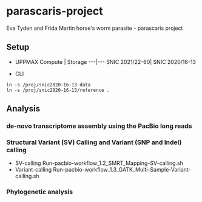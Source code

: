# parascaris-project
Eva Tyden and Frida Martin horse's worm parasite - parascaris project

## Setup

* UPPMAX
Compute | Storage
---|---
SNIC 2021/22-60| SNIC 2020/16-13

* CLI
```{bash}
ln -s /proj/snic2020-16-13 data
ln -s /proj/snic2020-16-13/reference .
```

## Analysis

### de-novo transcriptome assembly using the PacBio long reads

### Structural Variant (SV) Calling and Variant (SNP and Indel) calling

* SV-calling
Run-pacbio-workflow_1.2_SMRT_Mapping-SV-calling.sh
* Variant-calling
Run-pacbio-workflow_1.3_GATK_Multi-Sample-Variant-calling.sh

### Phylogenetic analysis
